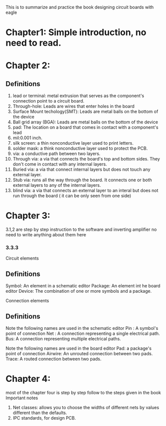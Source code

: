 This is to summarize and practice the book designing circuit boards with eagle

# Chapter1: Simple introduction, no need to read.
# Chapter 2:

## Definitions
  1. lead or terminal: metal extrusion that serves as the component's connection point to a circuit board.
  1. Through-hole: Leads are wires that enter holes in the board
  1. Surface Mount techology(SMT): Leads are metal balls on the bottom of the device
  1. Ball grid array (BGA): Leads are metal balls on the bottom of the device
  1. pad: The location on a board that comes in contact with a component's lead
  1. mil:0.001 inch.
  1. silk screen: a thin nonconductive layer used to print letters.
  1. solder mask: a think nonconductive layer used to protect the PCB.
  1. via: a conductive path between two layers.
  1. Through via: a via that connects the board's top and bottom sides. They don't come in contact with any internal layers.
  1. Buried via: a via that connect internal layers but does not touch any external layer.
  1. Stub via: runs all the way through the board. It connects one or both external layers to any of the internal layers.
  1. blind via: a via that connects an external layer to an interal but does not run through the board ( it can be only seen from one side)
  

# Chapter 3:

3.1,2 are step by step instruction to the software and inverting amplifier no need to write anything about them here

### 3.3.3 

Circuit elements

## Definitions
  Symbol: An element in a schematic editor
  Package: An element int he board editor
  Device: The combination of one or more symbols and a package.
  
Connection elements

## Definitions

Note the following names are used in the schematic editor
  Pin : A symbol's point of connection
  Net : A connection representing a single electrical path.
  Bus: A connection representing multiple electrical paths.
  
Note the following names are used in the board editor
  Pad: a package's point of connection
  Airwire: An unrouted connection between two pads.
  Trace: A routed connection between two pads.
  
  # Chapter 4:
  
  most of the chapter four is step by step follow to the steps given in the book
  Important notes
  1. Net classes: allows you to choose the widths of different nets by values different than the defaults.
  2. IPC standards, for design PCB.
  
